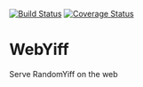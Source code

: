 [![Build Status](https://travis-ci.org/JamesAwesome/WebYiff.svg?branch=master)](https://travis-ci.org/JamesAwesome/WebYiff)
[![Coverage Status](https://coveralls.io/repos/JamesAwesome/WebYiff/badge.svg)](https://coveralls.io/r/JamesAwesome/WebYiff)

# WebYiff

Serve RandomYiff on the web
